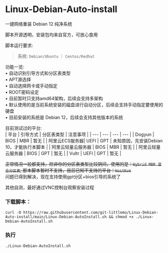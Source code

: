 # Linux-Debian-Auto-install  

一键网络重装 Debian 12 纯净系统  

脚本开源透明，安装包均来自官方，可放心食用

脚本运行要求:   
> 系统: `Debian/Ubuntu` ｜ `Centos/Redhat`  

功能一览:  
• 自动识别引导方式和分区表类型  
• APT源选择  
• 自动选择网卡或手动指定  
• ROOT密码设定  
• 目前暂时只支持amd64架构，后续会支持多架构  
• 默认使用的是当前系统安装的磁盘进行自动分区，后续会支持手动指定要使用的硬盘  
• 目前安装的系统是 Debian 12，后续会支持其他版本的系统

目前测试过的平台:  
| 平台 | 引导方式 | 分区表类型 | 注意事项 |
| --- | --- | --- | --- |
| Dogyun | BIOS | MBR | 暂无 |
| 阿里云ECS服务器| UEFI | GPT | 未知原因，先安装Debian 10，才能执行本脚本 | 
| 阿里云轻量云服务器 | BIOS | MBR | 暂无 |
| 阿里云轻量云服务器 | BIOS | GPT | 暂无 |
| Vultr  | UEFI | GPT | 暂无 |

~~正常情况一般都支持，除非你的分区表类型比较阴间，使用的是：`Hybrid MBR 混合分区表`, 那本脚本暂时不支持，目前已知不支持的平台：`HostKvm`~~  
问题已得到解决，现在支持使用gpt分区+bios引导的系统了

其他自测，最好通过VNC控制台观察安装过程

### 下载脚本：
```shell
curl -O https://raw.githubusercontent.com/git-littlemo/Linux-Debian-Auto-install/main/Linux-Debian-AutoInstall.sh && chmod +x ./Linux-Debian-AutoInstall.sh
```  
### 执行
```shell
./Linux-Debian-AutoInstall.sh
```